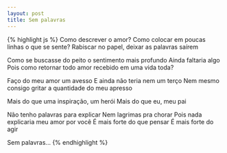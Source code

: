 ```yaml
---
layout: post
title: Sem palavras 
---
```


{% highlight js %}
Como descrever o amor?
Como colocar em poucas linhas o que se sente?
Rabiscar no papel, deixar as palavras saírem

Como se buscasse do peito o sentimento mais profundo
Ainda faltaria algo
Pois como retornar todo amor recebido em uma vida toda?

Faço do meu amor um avesso
E ainda não teria nem um terço
Nem mesmo consigo gritar a quantidade do meu apresso

Mais do que uma inspiração, um herói
Mais do que eu, meu pai

Não tenho palavras para explicar
Nem lagrimas pra chorar
Pois nada explicaria meu amor por você
É mais forte do que pensar
É mais forte do agir

Sem palavras...
{% endhighlight %}
